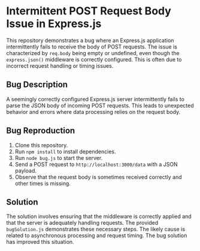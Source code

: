 # Intermittent POST Request Body Issue in Express.js

This repository demonstrates a bug where an Express.js application intermittently fails to receive the body of POST requests.  The issue is characterized by `req.body` being empty or undefined, even though the `express.json()` middleware is correctly configured.  This is often due to incorrect request handling or timing issues.

## Bug Description

A seemingly correctly configured Express.js server intermittently fails to parse the JSON body of incoming POST requests.  This leads to unexpected behavior and errors where data processing relies on the request body.

## Bug Reproduction

1. Clone this repository.
2. Run `npm install` to install dependencies.
3. Run `node bug.js` to start the server.
4. Send a POST request to `http://localhost:3000/data` with a JSON payload.
5. Observe that the request body is sometimes received correctly and other times is missing.

## Solution

The solution involves ensuring that the middleware is correctly applied and that the server is adequately handling requests.  The provided `bugSolution.js` demonstrates these necessary steps.   The likely cause is related to asynchronous processing and request timing. The bug solution has improved this situation.